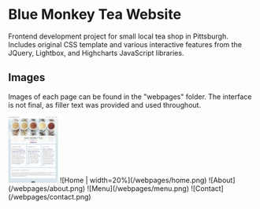 # Blue Monkey Tea Website

Frontend development project for small local tea shop in Pittsburgh. Includes original CSS template and various interactive features from the JQuery, Lightbox, and Highcharts JavaScript libraries. 

## Images 
Images of each page can be found in the "webpages" folder. The interface is not final, as filler text was provided and used throughout.  

<img name="home" src="/webpages/home.png" width=20%>
![Home | width=20%](/webpages/home.png)
![About](/webpages/about.png) 
![Menu](/webpages/menu.png)
![Contact](/webpages/contact.png)

